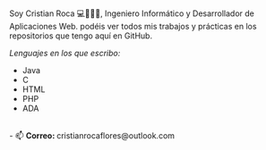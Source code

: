 Soy Cristian Roca 💻👨🏽‍💻, Ingeniero Informático y Desarrollador de Aplicaciones Web. podéis ver todos mis trabajos y prácticas en los repositorios que tengo aquí en GitHub. <br>

<i>Lenguajes en los que escribo: </i><br>
- Java
- C
- HTML
- PHP
- ADA


<br>
- 📫 <b>Correo: </b> cristianrocaflores@outlook.com

<!---
CristianRoca94/CristianRoca94 is a ✨ special ✨ repository because its `README.md` (this file) appears on your GitHub profile.
You can click the Preview link to take a look at your changes.
--->
